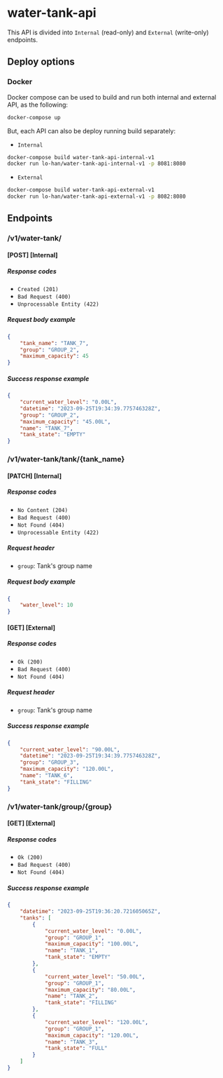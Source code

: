 # water-tank-api
This API is divided into `Internal` (read-only) and `External` (write-only) endpoints.

## Deploy options

### Docker

Docker compose can be used to build and run both internal and external API, as the following:
``` bash
docker-compose up
```

But, each API can also be deploy running build separately:

- `Internal`

``` bash
docker-compose build water-tank-api-internal-v1
docker run lo-han/water-tank-api-internal-v1 -p 8081:8080
```

- `External`

``` bash
docker-compose build water-tank-api-external-v1
docker run lo-han/water-tank-api-external-v1 -p 8082:8080
```

## Endpoints

### /v1/water-tank/

#### [POST] [Internal]

##### Response codes

- `Created (201)`
- `Bad Request (400)`
- `Unprocessable Entity (422)`

##### Request body example
``` json
{
    "tank_name": "TANK_7",
    "group": "GROUP_2",
    "maximum_capacity": 45
}
```

##### Success response example
``` json
{
    "current_water_level": "0.00L",
    "datetime": "2023-09-25T19:34:39.775746328Z",
    "group": "GROUP_2",
    "maximum_capacity": "45.00L",
    "name": "TANK_7",
    "tank_state": "EMPTY"
}
```

### /v1/water-tank/tank/{tank_name}

#### [PATCH] [Internal]

##### Response codes

- `No Content (204)`
- `Bad Request (400)`
- `Not Found (404)`
- `Unprocessable Entity (422)`

##### Request header

- `group`: Tank's group name

##### Request body example
``` json
{
    "water_level": 10
}
```

#### [GET] [External]

##### Response codes

- `Ok (200)`
- `Bad Request (400)`
- `Not Found (404)`

##### Request header

- `group`: Tank's group name

##### Success response example
``` json
{
    "current_water_level": "90.00L",
    "datetime": "2023-09-25T19:34:39.775746328Z",
    "group": "GROUP_3",
    "maximum_capacity": "120.00L",
    "name": "TANK_6",
    "tank_state": "FILLING"
}
```

### /v1/water-tank/group/{group}

#### [GET] [External]

##### Response codes

- `Ok (200)`
- `Bad Request (400)`
- `Not Found (404)`

##### Success response example
``` json
{
    "datetime": "2023-09-25T19:36:20.721605065Z",
    "tanks": [
        {
            "current_water_level": "0.00L",
            "group": "GROUP_1",
            "maximum_capacity": "100.00L",
            "name": "TANK_1",
            "tank_state": "EMPTY"
        },
        {
            "current_water_level": "50.00L",
            "group": "GROUP_1",
            "maximum_capacity": "80.00L",
            "name": "TANK_2",
            "tank_state": "FILLING"
        },
        {
            "current_water_level": "120.00L",
            "group": "GROUP_1",
            "maximum_capacity": "120.00L",
            "name": "TANK_3",
            "tank_state": "FULL"
        }
    ]
}
```
